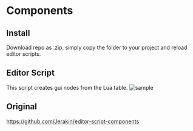 # Components

## Install
Download repo as .zip, simply copy the folder to your project and reload editor scripts.

## Editor Script
This script creates gui nodes from the Lua table.
![sample](https://user-images.githubusercontent.com/38267288/170481741-a88e2a9f-a660-400a-b993-80c547e78a56.gif)
## Original
https://github.com/Jerakin/editor-script-components
